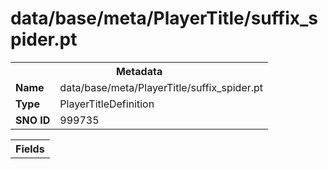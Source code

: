 <h1>data/base/meta/PlayerTitle/suffix_spider.pt</h1><table><tr><th colspan="100%">Metadata</th></tr><tr><td><b>Name</b></td><td>data/base/meta/PlayerTitle/suffix_spider.pt</td></tr><tr><td><b>Type</b></td><td>PlayerTitleDefinition</td></tr><tr><td><b>SNO ID</b></td><td>999735</td></tr></table>

<table><tr><th colspan="100%">Fields</th></tr></table>

